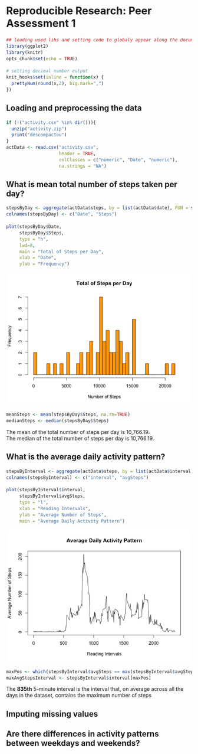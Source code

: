 # Reproducible Research: Peer Assessment 1


```r
## loading used libs and setting code to globaly appear along the document
library(ggplot2)
library(knitr)
opts_chunk$set(echo = TRUE)

# setting decimal number output
knit_hooks$set(inline = function(x) {
  prettyNum(round(x,2), big.mark=",")
})
```

## Loading and preprocessing the data

```r
if (!("activity.csv" %in% dir())){
  unzip("activity.zip")
  print("descompactou")
}
actData <- read.csv("activity.csv",
                    header = TRUE,
                    colClasses = c("numeric", "Date", "numeric"),
                    na.strings = "NA")
```

## What is mean total number of steps taken per day?


```r
stepsByDay <- aggregate(actData$steps, by = list(actData$date), FUN = sum)
colnames(stepsByDay) <- c("Date", "Steps")

plot(stepsByDay$Date,
     stepsByDay$Steps,
     type = "h",
     lwd=8,
     main = "Total of Steps per Day",
     xlab = "Date",
     ylab = "Frequency")
```

![](PA1_template_files/figure-html/stepsPerDay-1.png)<!-- -->

```r
meanSteps <- mean(stepsByDay$Steps, na.rm=TRUE)
medianSteps <- median(stepsByDay$Steps)
```

The mean of the total number of steps per day is 10,766.19.  
The median of the total number of steps per day is 10,766.19.

## What is the average daily activity pattern?


```r
stepsByInterval <- aggregate(actData$steps, by = list(actData$interval), FUN = mean, na.rm = TRUE)
colnames(stepsByInterval) <- c("interval", "avgSteps")

plot(stepsByInterval$interval,
     stepsByInterval$avgSteps,
     type = "l",
     xlab = "Reading Intervals",
     ylab = "Average Number of Steps",
     main = "Average Daily Activity Pattern")
```

![](PA1_template_files/figure-html/averagePattern-1.png)<!-- -->

```r
maxPos <- which(stepsByInterval$avgSteps == max(stepsByInterval$avgSteps))
maxAvgStepsInterval <- stepsByInterval$interval[maxPos]
```

The **835th** 5-minute interval is the interval that, on average across all the days in the dataset, contains the maximum number of steps



## Imputing missing values



## Are there differences in activity patterns between weekdays and weekends?
